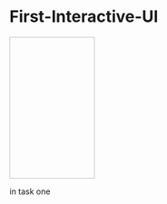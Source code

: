 # First-Interactive-UI
<img scr="./Screenshots/hello toast.gif" height=250px width=150px >

in task one
